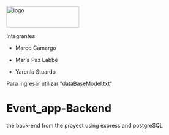 <img src="https://i.pinimg.com/originals/d4/23/22/d42322c800455d4879530a474bc7479c.png" alt="logo" width="190" height="55" className="d-inline-block align-text-top"/>

Integrantes 

- Marco Camargo

- María Paz Labbé

- Yarenla Stuardo

Para ingresar utilizar "dataBaseModel.txt"

# Event_app-Backend
the back-end from the proyect using express and postgreSQL

